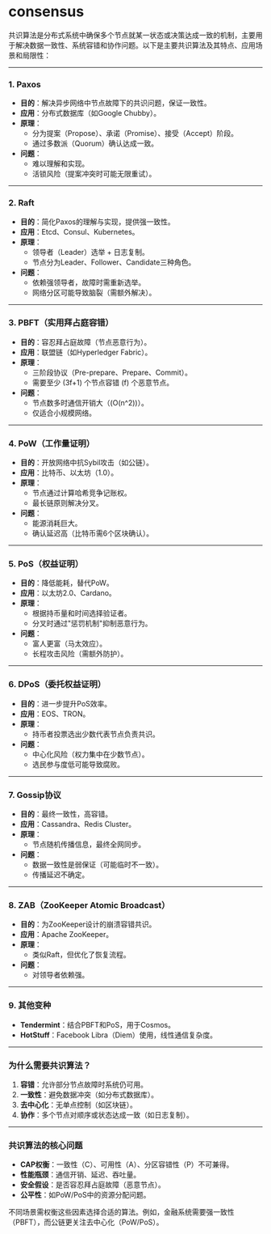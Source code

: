 
# consensus

共识算法是分布式系统中确保多个节点就某一状态或决策达成一致的机制，主要用于解决数据一致性、系统容错和协作问题。以下是主要共识算法及其特点、应用场景和局限性：

---

### **1. Paxos**
- **目的**：解决异步网络中节点故障下的共识问题，保证一致性。
- **应用**：分布式数据库（如Google Chubby）。
- **原理**：
  - 分为提案（Propose）、承诺（Promise）、接受（Accept）阶段。
  - 通过多数派（Quorum）确认达成一致。
- **问题**：
  - 难以理解和实现。
  - 活锁风险（提案冲突时可能无限重试）。

---

### **2. Raft**
- **目的**：简化Paxos的理解与实现，提供强一致性。
- **应用**：Etcd、Consul、Kubernetes。
- **原理**：
  - 领导者（Leader）选举 + 日志复制。
  - 节点分为Leader、Follower、Candidate三种角色。
- **问题**：
  - 依赖强领导者，故障时需重新选举。
  - 网络分区可能导致脑裂（需额外解决）。

---

### **3. PBFT（实用拜占庭容错）**
- **目的**：容忍拜占庭故障（节点恶意行为）。
- **应用**：联盟链（如Hyperledger Fabric）。
- **原理**：
  - 三阶段协议（Pre-prepare、Prepare、Commit）。
  - 需要至少 \(3f+1\) 个节点容错 \(f\) 个恶意节点。
- **问题**：
  - 节点数多时通信开销大（\(O(n^2)\)）。
  - 仅适合小规模网络。

---

### **4. PoW（工作量证明）**
- **目的**：开放网络中抗Sybil攻击（如公链）。
- **应用**：比特币、以太坊（1.0）。
- **原理**：
  - 节点通过计算哈希竞争记账权。
  - 最长链原则解决分叉。
- **问题**：
  - 能源消耗巨大。
  - 确认延迟高（比特币需6个区块确认）。

---

### **5. PoS（权益证明）**
- **目的**：降低能耗，替代PoW。
- **应用**：以太坊2.0、Cardano。
- **原理**：
  - 根据持币量和时间选择验证者。
  - 分叉时通过"惩罚机制"抑制恶意行为。
- **问题**：
  - 富人更富（马太效应）。
  - 长程攻击风险（需额外防护）。

---

### **6. DPoS（委托权益证明）**
- **目的**：进一步提升PoS效率。
- **应用**：EOS、TRON。
- **原理**：
  - 持币者投票选出少数代表节点负责共识。
- **问题**：
  - 中心化风险（权力集中在少数节点）。
  - 选民参与度低可能导致腐败。

---

### **7. Gossip协议**
- **目的**：最终一致性，高容错。
- **应用**：Cassandra、Redis Cluster。
- **原理**：
  - 节点随机传播信息，最终全网同步。
- **问题**：
  - 数据一致性是弱保证（可能临时不一致）。
  - 传播延迟不确定。

---

### **8. ZAB（ZooKeeper Atomic Broadcast）**
- **目的**：为ZooKeeper设计的崩溃容错共识。
- **应用**：Apache ZooKeeper。
- **原理**：
  - 类似Raft，但优化了恢复流程。
- **问题**：
  - 对领导者依赖强。

---

### **9. 其他变种**
- **Tendermint**：结合PBFT和PoS，用于Cosmos。
- **HotStuff**：Facebook Libra（Diem）使用，线性通信复杂度。

---

### **为什么需要共识算法？**
1. **容错**：允许部分节点故障时系统仍可用。
2. **一致性**：避免数据冲突（如分布式数据库）。
3. **去中心化**：无单点控制（如区块链）。
4. **协作**：多个节点对顺序或状态达成一致（如日志复制）。

---

### **共识算法的核心问题**
- **CAP权衡**：一致性（C）、可用性（A）、分区容错性（P）不可兼得。
- **性能瓶颈**：通信开销、延迟、吞吐量。
- **安全假设**：是否容忍拜占庭故障（恶意节点）。
- **公平性**：如PoW/PoS中的资源分配问题。

不同场景需权衡这些因素选择合适的算法。例如，金融系统需要强一致性（PBFT），而公链更关注去中心化（PoW/PoS）。